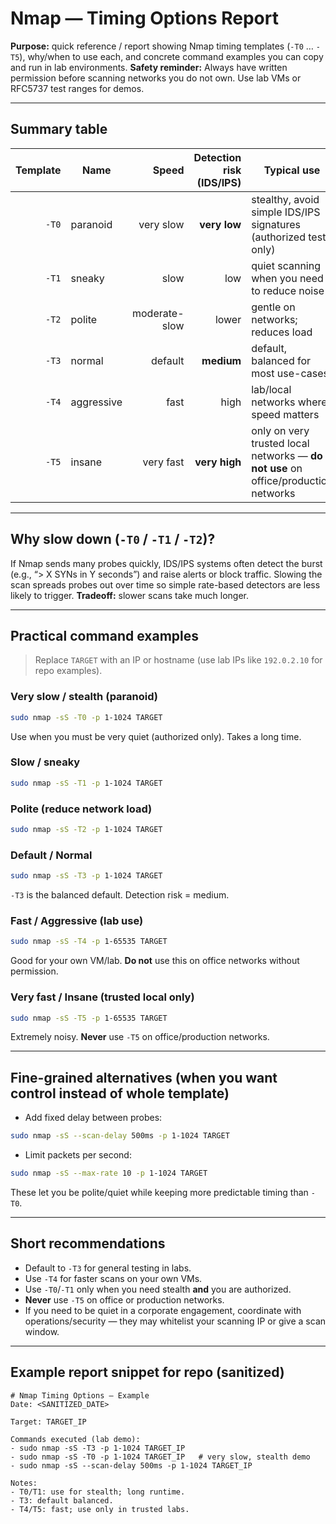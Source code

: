 # Nmap — Timing Options Report

**Purpose:** quick reference / report showing Nmap timing templates (`-T0` … `-T5`), why/when to use each, and concrete command examples you can copy and run in lab environments.
**Safety reminder:** Always have written permission before scanning networks you do not own. Use lab VMs or RFC5737 test ranges for demos.

---

## Summary table

| Template | Name       |         Speed | Detection risk (IDS/IPS) | Typical use                                                                        |
| -------: | ---------- | ------------: | -----------------------: | ---------------------------------------------------------------------------------- |
|    `-T0` | paranoid   |     very slow |             **very low** | stealthy, avoid simple IDS/IPS signatures (authorized tests only)                  |
|    `-T1` | sneaky     |          slow |                      low | quiet scanning when you need to reduce noise                                       |
|    `-T2` | polite     | moderate-slow |                    lower | gentle on networks; reduces load                                                   |
|    `-T3` | normal     |       default |               **medium** | default, balanced for most use-cases                                               |
|    `-T4` | aggressive |          fast |                     high | lab/local networks where speed matters                                             |
|    `-T5` | insane     |     very fast |            **very high** | only on very trusted local networks — **do not use** on office/production networks |

---

## Why slow down (`-T0` / `-T1` / `-T2`)?

If Nmap sends many probes quickly, IDS/IPS systems often detect the burst (e.g., “> X SYNs in Y seconds”) and raise alerts or block traffic. Slowing the scan spreads probes out over time so simple rate-based detectors are less likely to trigger.
**Tradeoff:** slower scans take much longer.

---

## Practical command examples

> Replace `TARGET` with an IP or hostname (use lab IPs like `192.0.2.10` for repo examples).

### Very slow / stealth (paranoid)

```bash
sudo nmap -sS -T0 -p 1-1024 TARGET
```

Use when you must be very quiet (authorized only). Takes a long time.

### Slow / sneaky

```bash
sudo nmap -sS -T1 -p 1-1024 TARGET
```

### Polite (reduce network load)

```bash
sudo nmap -sS -T2 -p 1-1024 TARGET
```

### Default / Normal

```bash
sudo nmap -sS -T3 -p 1-1024 TARGET
```

`-T3` is the balanced default. Detection risk = medium.

### Fast / Aggressive (lab use)

```bash
sudo nmap -sS -T4 -p 1-65535 TARGET
```

Good for your own VM/lab. **Do not** use this on office networks without permission.

### Very fast / Insane (trusted local only)

```bash
sudo nmap -sS -T5 -p 1-65535 TARGET
```

Extremely noisy. **Never** use `-T5` on office/production networks.

---

## Fine-grained alternatives (when you want control instead of whole template)

* Add fixed delay between probes:

```bash
sudo nmap -sS --scan-delay 500ms -p 1-1024 TARGET
```

* Limit packets per second:

```bash
sudo nmap -sS --max-rate 10 -p 1-1024 TARGET
```

These let you be polite/quiet while keeping more predictable timing than `-T0`.

---

## Short recommendations

* Default to `-T3` for general testing in labs.
* Use `-T4` for faster scans on your own VMs.
* Use `-T0`/`-T1` only when you need stealth **and** you are authorized.
* **Never** use `-T5` on office or production networks.
* If you need to be quiet in a corporate engagement, coordinate with operations/security — they may whitelist your scanning IP or give a scan window.

---

## Example report snippet for repo (sanitized)

```
# Nmap Timing Options — Example
Date: <SANITIZED_DATE>

Target: TARGET_IP

Commands executed (lab demo):
- sudo nmap -sS -T3 -p 1-1024 TARGET_IP
- sudo nmap -sS -T0 -p 1-1024 TARGET_IP   # very slow, stealth demo
- sudo nmap -sS --scan-delay 500ms -p 1-1024 TARGET_IP

Notes:
- T0/T1: use for stealth; long runtime.
- T3: default balanced.
- T4/T5: fast; use only in trusted labs.
```
